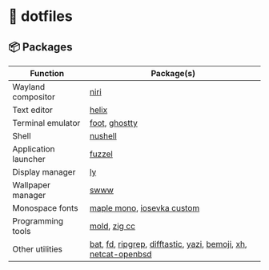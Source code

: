 # 🐚 dotfiles

## 📦 Packages

| Function | Package(s) |
|----------|------------|
| Wayland compositor | [niri](https://github.com/YaLTeR/niri) |
| Text editor | [helix](https://github.com/helix-editor/helix) |
| Terminal emulator | [foot](https://codeberg.org/dnkl/foot), [ghostty](https://github.com/ghostty-org/ghostty) |
| Shell | [nushell](https://github.com/nushell/nushell) |
| Application launcher | [fuzzel](https://codeberg.org/dnkl/fuzzel) |
| Display manager | [ly](https://github.com/fairyglade/ly) |
| Wallpaper manager | [swww](https://github.com/LGFae/swww) |
| Monospace fonts | [maple mono](https://github.com/subframe7536/maple-font), [iosevka custom](https://github.com/be5invis/Iosevka) |
| Programming tools | [mold](https://github.com/rui314/mold), [zig cc](https://ziglang.org/) |
| Other utilities | [bat](https://github.com/sharkdp/bat), [fd](https://github.com/sharkdp/fd), [ripgrep](https://github.com/BurntSushi/ripgrep), [difftastic](https://github.com/Wilfred/difftastic), [yazi](https://github.com/sxyazi/yazi), [bemoji](https://github.com/marty-oehme/bemoji), [xh](https://github.com/ducaale/xh), [netcat-openbsd](https://salsa.debian.org/debian/netcat-openbsd) |
